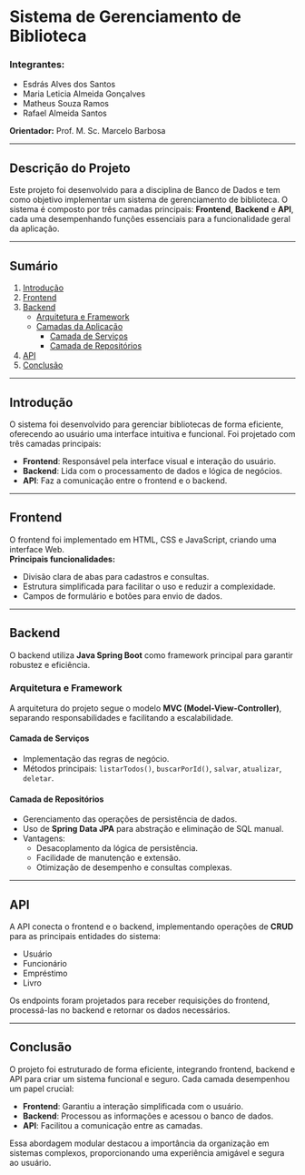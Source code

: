 # Sistema de Gerenciamento de Biblioteca


### Integrantes:
- Esdrás Alves dos Santos  
- Maria Leticia Almeida Gonçalves  
- Matheus Souza Ramos  
- Rafael Almeida Santos  

**Orientador:** Prof. M. Sc. Marcelo Barbosa  

---

## Descrição do Projeto
Este projeto foi desenvolvido para a disciplina de Banco de Dados e tem como objetivo implementar um sistema de gerenciamento de biblioteca. O sistema é composto por três camadas principais: **Frontend**, **Backend** e **API**, cada uma desempenhando funções essenciais para a funcionalidade geral da aplicação.

---

## Sumário
1. [Introdução](#introdução)  
2. [Frontend](#frontend)  
3. [Backend](#backend)  
    - [Arquitetura e Framework](#arquitetura-e-framework)  
    - [Camadas da Aplicação](#camadas-da-aplicação)  
        - [Camada de Serviços](#camada-de-serviços)  
        - [Camada de Repositórios](#camada-de-repositórios)  
4. [API](#api)  
5. [Conclusão](#conclusão)  

---

## Introdução
O sistema foi desenvolvido para gerenciar bibliotecas de forma eficiente, oferecendo ao usuário uma interface intuitiva e funcional. Foi projetado com três camadas principais:
- **Frontend**: Responsável pela interface visual e interação do usuário.
- **Backend**: Lida com o processamento de dados e lógica de negócios.
- **API**: Faz a comunicação entre o frontend e o backend.

---

## Frontend
O frontend foi implementado em HTML, CSS e JavaScript, criando uma interface Web.  
**Principais funcionalidades:**
- Divisão clara de abas para cadastros e consultas.
- Estrutura simplificada para facilitar o uso e reduzir a complexidade.
- Campos de formulário e botões para envio de dados.

---

## Backend
O backend utiliza **Java Spring Boot** como framework principal para garantir robustez e eficiência.  

### Arquitetura e Framework
A arquitetura do projeto segue o modelo **MVC (Model-View-Controller)**, separando responsabilidades e facilitando a escalabilidade.  

#### Camada de Serviços
- Implementação das regras de negócio.  
- Métodos principais: `listarTodos()`, `buscarPorId()`, `salvar`, `atualizar`, `deletar`.  

#### Camada de Repositórios
- Gerenciamento das operações de persistência de dados.  
- Uso de **Spring Data JPA** para abstração e eliminação de SQL manual.  
- Vantagens:
  - Desacoplamento da lógica de persistência.
  - Facilidade de manutenção e extensão.
  - Otimização de desempenho e consultas complexas.

---

## API
A API conecta o frontend e o backend, implementando operações de **CRUD** para as principais entidades do sistema:
- Usuário
- Funcionário
- Empréstimo
- Livro  

Os endpoints foram projetados para receber requisições do frontend, processá-las no backend e retornar os dados necessários.

---

## Conclusão
O projeto foi estruturado de forma eficiente, integrando frontend, backend e API para criar um sistema funcional e seguro. Cada camada desempenhou um papel crucial:
- **Frontend**: Garantiu a interação simplificada com o usuário.  
- **Backend**: Processou as informações e acessou o banco de dados.  
- **API**: Facilitou a comunicação entre as camadas.  

Essa abordagem modular destacou a importância da organização em sistemas complexos, proporcionando uma experiência amigável e segura ao usuário.
